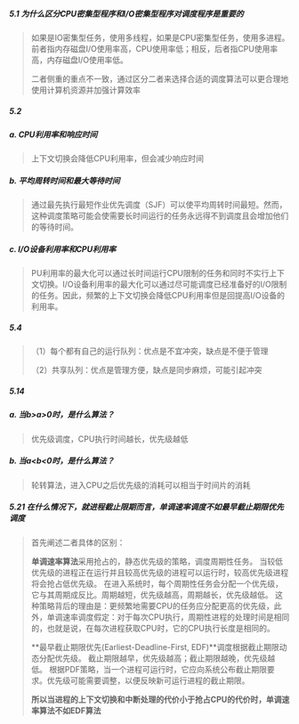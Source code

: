 ##### 5.1 为什么区分CPU密集型程序和I/O密集型程序对调度程序是重要的

> 如果是IO密集型任务，使用多线程，如果是CPU密集型任务，使用多进程。
> 前者指内存磁盘I/O使用率高，CPU使用率低；相反，后者指CPU使用率高，内存磁盘I/O使用率低。
>
> 二者侧重的重点不一致，通过区分二者来选择合适的调度算法可以更合理地使用计算机资源并加强计算效率

##### 5.2 

##### a. CPU利用率和响应时间

> 上下文切换会降低CPU利用率，但会减少响应时间

##### b. 平均周转时间和最大等待时间

> 通过最先执行最短作业优先调度（SJF）可以使平均周转时间最短。然而，这种调度策略可能会使需要长时间运行的任务永远得不到调度且会增加他们的等待时间。

##### c. I/O设备利用率和CPU利用率

> PU利用率的最大化可以通过长时间运行CPU限制的任务和同时不实行上下文切换。I/O设备利用率的最大化可以通过尽可能调度已经准备好的I/O限制的任务。因此，频繁的上下文切换会降低CPU利用率但是回提高I/O设备的利用率。

##### 5.4

> （1）每个都有自己的运行队列：优点是不宜冲突，缺点是不便于管理
>
> （2）共享队列：优点是管理方便，缺点是同步麻烦，可能引起冲突

##### 5.14 

##### 	a. 当b>a>0时，是什么算法？ 

> 优先级调度，CPU执行时间越长，优先级越低

##### 	b. 当a<b<0时，是什么算法？

> 轮转算法，进入CPU之后优先级的消耗可以相当于时间片的消耗

##### 5.21 在什么情况下，就进程截止限期而言，单调速率调度不如最早截止期限优先调度

> 首先阐述二者具体的区别：
>
> **单调速率算法**采用抢占的，静态优先级的策略，调度周期性任务。
> 当较低优先级的进程正在运行并且较高优先级的进程可以运行时，较高优先级进程将会抢占低优先级。
> 在进入系统时，每个周期性任务会分配一个优先级，它与其周期成反比。周期越短，优先级越高，周期越长，优先级越低。
> 这种策略背后的理由是：更频繁地需要CPU的任务应分配更高的优先级，此外，单调速率调度假定：对于每次CPU执行，周期性进程的处理时间是相同的，也就是说，在每次进程获取CPU时，它的CPU执行长度是相同的。
>
> **最早截止期限优先(Earliest-Deadline-First, EDF)**调度根据截止期限动态分配优先级。
> 截止期限越早，优先级越高；截止期限越晚，优先级越低。
> 根据PDF策略，当一个进程可运行时，它应向系统公布截止期限要求。优先级可能需要调整，以便反映新可运行进程的截止期限。
>
> **所以当进程的上下文切换和中断处理的代价小于抢占CPU的代价时，单调速率算法不如EDF算法**